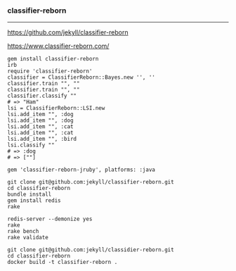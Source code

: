 ### classifier-reborn
---

https://github.com/jekyll/classifier-reborn

https://www.classifier-reborn.com/

```
gem install classifier-reborn
irb
require 'classifier-reborn'
classifier = ClassifierReborn::Bayes.new '', ''
classifier.train "", ""
classifier.train "", ""
classifier.classify ""
# => "Ham"
lsi = ClassifierReborn::LSI.new
lsi.add_item "", :dog
lsi.add_item "", :dog
lsi.add_item "", :cat
lsi.add_item "", :cat
lsi.add_item "", :bird
lsi.classify ""
# => :dog
# => [""]

gem 'classifier-reborn-jruby', platforms: :java
```

```
git clone git@github.com:jekyll/classifier-reborn.git
cd classifier-reborn
bundle install
gem install redis
rake

redis-server --demonize yes
rake
rake bench
rake validate

git clone git@github.com:jekyll/classidier-reborn.git
cd classifier-reborn
docker build -t classifier-reborn .

```

```

```


